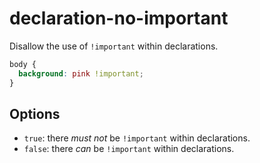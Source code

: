 # declaration-no-important

Disallow the use of `!important` within declarations.

```css
body {
  background: pink !important;
}
```

## Options

* `true`: there *must not* be `!important` within declarations.
* `false`: there *can* be `!important` within declarations.
